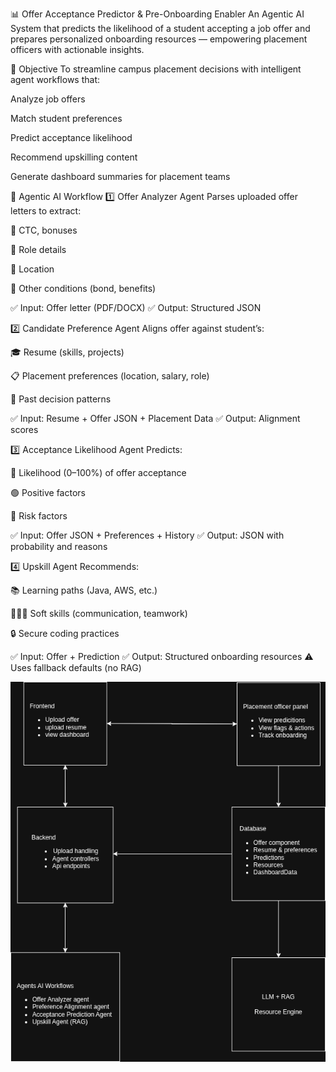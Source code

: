 📊 Offer Acceptance Predictor & Pre-Onboarding Enabler
An Agentic AI System that predicts the likelihood of a student accepting a job offer and prepares personalized onboarding resources — empowering placement officers with actionable insights.

🚀 Objective
To streamline campus placement decisions with intelligent agent workflows that:

Analyze job offers

Match student preferences

Predict acceptance likelihood

Recommend upskilling content

Generate dashboard summaries for placement teams

🧠 Agentic AI Workflow
1️⃣ Offer Analyzer Agent
Parses uploaded offer letters to extract:

🧾 CTC, bonuses

💼 Role details

📍 Location

📄 Other conditions (bond, benefits)

✅ Input: Offer letter (PDF/DOCX)
✅ Output: Structured JSON

2️⃣ Candidate Preference Agent
Aligns offer against student’s:

🎓 Resume (skills, projects)

📋 Placement preferences (location, salary, role)

🧠 Past decision patterns

✅ Input: Resume + Offer JSON + Placement Data
✅ Output: Alignment scores

3️⃣ Acceptance Likelihood Agent
Predicts:

🔢 Likelihood (0–100%) of offer acceptance

🟢 Positive factors

🔴 Risk factors

✅ Input: Offer JSON + Preferences + History
✅ Output: JSON with probability and reasons

4️⃣ Upskill Agent
Recommends:

📚 Learning paths (Java, AWS, etc.)

🧑‍🤝‍🧑 Soft skills (communication, teamwork)

🔒 Secure coding practices

✅ Input: Offer + Prediction
✅ Output: Structured onboarding resources
⚠️ Uses fallback defaults (no RAG)

![alt text](<Untitled Diagram.drawio (1).png>)
